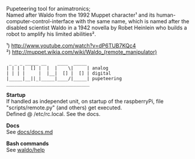 Pupeteering tool for animatronics;  
Named after Waldo from the 1992 Muppet character¹ and its human-computer-control-interface with the same name, which is named after the disabled scientist Waldo
in a 1942 novella by Robet Heinlein who builds a robot to amplify his limited abilities².


¹) <http://www.youtube.com/watch?v=dP6TUB7KQc4>  
²) <http://muppet.wikia.com/wiki/Waldo_(remote_manipulator)>


```
 _ _ _ _____ __    ____  _____ 
| | | |  [] |  |  |    \|     | analog
| | | |     |  |__|  [] |  [] | digital
|_____|__||_|_____|____/|_____| pupeteering
_______________________________
```

**Startup**  
If handled as independet unit, on startup of the raspberryPi, file "scripts/remote.py" (and others) get executed.  
Defined @ /etc/rc.local. See the docs.


**Docs**  
See [docs/docs.md](docs/docs.md)


**Bash commands**  
See [waldo/help](waldo/help)
